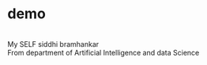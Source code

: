 # demo
<br>
My SELF siddhi bramhankar 
<br>
From department of Artificial Intelligence and data Science
